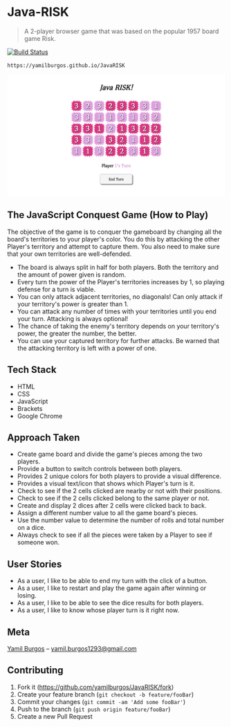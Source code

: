 # Java-RISK
> A 2-player browser game that was based on the popular 1957 board game Risk.

[![Build Status][travis-image]][travis-url]

	https://yamilburgos.github.io/JavaRISK

![](demo.png)

## The JavaScript Conquest Game (How to Play)

The objective of the game is to conquer the gameboard by changing all the board's territories to your player's color. You do this by attacking the other Player's territory and attempt to capture them. You also need to make sure that your own territories are well-defended.

- The board is always split in half for both players. Both the territory and the amount of power given is random.
- Every turn the power of the Player's territories increases by 1, so playing defense for a turn is viable.
- You can only attack adjacent territories, no diagonals! Can only attack if your territory's power is greater than 1.
- You can attack any number of times with your territories until you end your turn. Attacking is always optional!
- The chance of taking the enemy's territory depends on your territory's power, the greater the number, the better.
- You can use your captured territory for further attacks. Be warned that the attacking territory is left with a power of one.

## Tech Stack
- HTML
- CSS
- JavaScript
- Brackets
- Google Chrome

## Approach Taken
- Create game board and divide the game's pieces among the two players.
- Provide a button to switch controls between both players.
- Provides 2 unique colors for both players to provide a visual difference.
- Provides a visual text/icon that shows which Player's turn is it.
- Check to see if the 2 cells clicked are nearby or not with their positions.
- Check to see if the 2 cells clicked belong to the same player or not.
- Create and display 2 dices after 2 cells were clicked back to back.
- Assign a different number value to all the game board's pieces.
- Use the number value to determine the number of rolls and total number on a dice.
- Always check to see if all the pieces were taken by a Player to see if someone won.

## User Stories
- As a user, I like to be able to end my turn with the click of a button.
- As a user, I like to restart and play the game again after winning or losing.
- As a user, I like to be able to see the dice results for both players.
- As a user, I like to know whose player turn is it right now. 

## Meta
[Yamil Burgos](https://github.com/yamilburgos/) – yamil.burgos1293@gmail.com

## Contributing
1. Fork it (<https://github.com/yamilburgos/JavaRISK/fork>)
2. Create your feature branch (`git checkout -b feature/fooBar`)
3. Commit your changes (`git commit -am 'Add some fooBar'`)
4. Push to the branch (`git push origin feature/fooBar`)
5. Create a new Pull Request

<!-- Markdown link & img dfn's -->
[npm-image]: https://img.shields.io/npm/v/datadog-metrics.svg?style=flat-square
[npm-url]: https://npmjs.org/package/datadog-metrics
[travis-image]: https://img.shields.io/travis/dbader/node-datadog-metrics/master.svg?style=flat-square
[travis-url]: https://travis-ci.org/dbader/node-datadog-metrics

